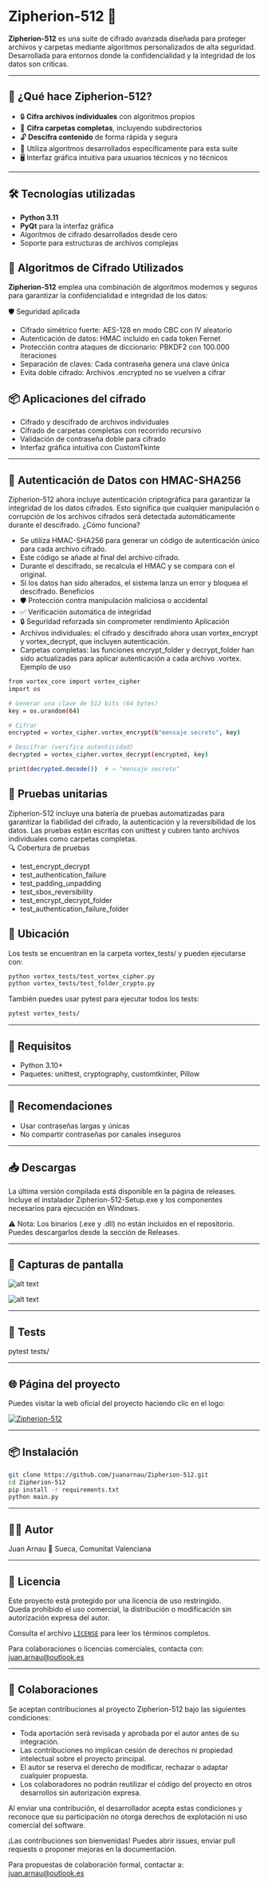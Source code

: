 # Zipherion-512 🚀

**Zipherion-512** es una suite de cifrado avanzada diseñada para proteger archivos y carpetas mediante algoritmos personalizados de alta seguridad. Desarrollada para entornos donde la confidencialidad y la integridad de los datos son críticas.

---

## 🧩 ¿Qué hace Zipherion-512?

- 🔒 **Cifra archivos individuales** con algoritmos propios
- 📁 **Cifra carpetas completas**, incluyendo subdirectorios
- 🔓 **Descifra contenido** de forma rápida y segura
- 🧠 Utiliza algoritmos desarrollados específicamente para esta suite
- 🖥️ Interfaz gráfica intuitiva para usuarios técnicos y no técnicos

---

## 🛠️ Tecnologías utilizadas

- **Python 3.11**
- **PyQt** para la interfaz gráfica
- Algoritmos de cifrado desarrollados desde cero
- Soporte para estructuras de archivos complejas

## 🔐 Algoritmos de Cifrado Utilizados

**Zipherion-512** emplea una combinación de algoritmos modernos y seguros para garantizar la confidencialidad e integridad de los datos:
 
🛡️ Seguridad aplicada
- Cifrado simétrico fuerte: AES-128 en modo CBC con IV aleatorio
- Autenticación de datos: HMAC incluido en cada token Fernet
- Protección contra ataques de diccionario: PBKDF2 con 100.000 iteraciones
- Separación de claves: Cada contraseña genera una clave única
- Evita doble cifrado: Archivos .encrypted no se vuelven a cifrar

## 📦 Aplicaciones del cifrado

- Cifrado y descifrado de archivos individuales
- Cifrado de carpetas completas con recorrido recursivo
- Validación de contraseña doble para cifrado
- Interfaz gráfica intuitiva con CustomTkinte

---

## 🔐 Autenticación de Datos con HMAC-SHA256
Zipherion-512 ahora incluye autenticación criptográfica para garantizar la integridad de los datos cifrados. Esto significa que cualquier manipulación o corrupción de los archivos cifrados será detectada automáticamente durante el descifrado.
¿Cómo funciona?
- Se utiliza HMAC-SHA256 para generar un código de autenticación único para cada archivo cifrado.
- Este código se añade al final del archivo cifrado.
- Durante el descifrado, se recalcula el HMAC y se compara con el original.
- Si los datos han sido alterados, el sistema lanza un error y bloquea el descifrado.
Beneficios
- 🛡️ Protección contra manipulación maliciosa o accidental
- ✅ Verificación automática de integridad
- 🔒 Seguridad reforzada sin comprometer rendimiento
Aplicación
- Archivos individuales: el cifrado y descifrado ahora usan vortex_encrypt y vortex_decrypt, que incluyen autenticación.
- Carpetas completas: las funciones encrypt_folder y decrypt_folder han sido actualizadas para aplicar autenticación a cada archivo .vortex.
Ejemplo de uso
```bash
from vortex_core import vortex_cipher
import os

# Generar una clave de 512 bits (64 bytes)
key = os.urandom(64)

# Cifrar
encrypted = vortex_cipher.vortex_encrypt(b"mensaje secreto", key)

# Descifrar (verifica autenticidad)
decrypted = vortex_cipher.vortex_decrypt(encrypted, key)

print(decrypted.decode())  # → "mensaje secreto"
```

## 🧪 Pruebas unitarias
Zipherion-512 incluye una batería de pruebas automatizadas para garantizar la fiabilidad del cifrado, la autenticación y la reversibilidad de los datos. Las pruebas están escritas con unittest y cubren tanto archivos individuales como carpetas completas.  
🔍 Cobertura de pruebas
 
- test_encrypt_decrypt
- test_authentication_failure
- test_padding_unpadding
- test_sbox_reversibility
- test_encrypt_decrypt_folder
- test_authentication_failure_folder


## 📂 Ubicación
Los tests se encuentran en la carpeta vortex_tests/ y pueden ejecutarse con:
```bash
python vortex_tests/test_vortex_cipher.py
python vortex_tests/test_folder_crypto.py
```

También puedes usar pytest para ejecutar todos los tests:
```bash
pytest vortex_tests/
```

---

## 📌 Requisitos
- Python 3.10+
- Paquetes: unittest, cryptography, customtkinter, Pillow

---

## 📌 Recomendaciones

- Usar contraseñas largas y únicas
- No compartir contraseñas por canales inseguros

---

## 📥 Descargas
La última versión compilada está disponible en la página de releases. Incluye el instalador Zipherion-512-Setup.exe y los componentes necesarios para ejecución en Windows.

⚠️ Nota: Los binarios (.exe y .dll) no están incluidos en el repositorio. Puedes descargarlos desde la sección de Releases.

---

## 📸 Capturas de pantalla
![alt text](image.png)

![alt text](image-1.png)

---

## 🧪 Tests
pytest tests/

---

## 🌐 Página del proyecto
Puedes visitar la web oficial del proyecto haciendo clic en el logo:

[![Zipherion-512](docs/assets/logo.png)](https://juanarnau.github.io/Zipherion-512)

---

## 📦 Instalación

```bash
git clone https://github.com/juanarnau/Zipherion-512.git
cd Zipherion-512
pip install -r requirements.txt
python main.py
```
---

## 👨‍💻 Autor
Juan Arnau
📍 Sueca, Comunitat Valenciana

---

## 📄 Licencia
Este proyecto está protegido por una licencia de uso restringido.  
Queda prohibido el uso comercial, la distribución o modificación sin autorización expresa del autor.

Consulta el archivo [`LICENSE`](LICENSE) para leer los términos completos.

Para colaboraciones o licencias comerciales, contacta con: juan.arnau@outlook.es

---

## 🤝 Colaboraciones

Se aceptan contribuciones al proyecto Zipherion-512 bajo las siguientes condiciones:

- Toda aportación será revisada y aprobada por el autor antes de su integración.
- Las contribuciones no implican cesión de derechos ni propiedad intelectual sobre el proyecto principal.
- El autor se reserva el derecho de modificar, rechazar o adaptar cualquier propuesta.
- Los colaboradores no podrán reutilizar el código del proyecto en otros desarrollos sin autorización expresa.

Al enviar una contribución, el desarrollador acepta estas condiciones y reconoce que su participación no otorga derechos de explotación ni uso comercial del software.

¡Las contribuciones son bienvenidas! Puedes abrir issues, enviar pull requests o proponer mejoras en la documentación.

Para propuestas de colaboración formal, contactar a: juan.arnau@outlook.es